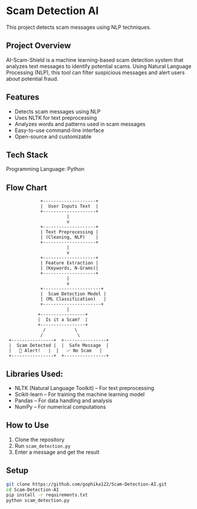 # Scam Detection AI  
This project detects scam messages using NLP techniques.

## Project Overview
AI-Scam-Shield is a machine learning-based scam detection system that analyzes text messages to identify potential scams. Using Natural Language Processing (NLP), this tool can filter suspicious messages and alert users about potential fraud.

## Features 
- Detects scam messages using NLP
- Uses NLTK for text preprocessing
- Analyzes words and patterns used in scam messages
- Easy-to-use command-line interface
- Open-source and customizable

## Tech Stack
Programming Language: Python

## Flow Chart

                 +--------------------+
                 |  User Inputs Text  |
                 +--------------------+
                           |
                           v
                 +--------------------+
                 | Text Preprocessing |
                 | (Cleaning, NLP)    |
                 +--------------------+
                           |
                           v
                 +--------------------+
                 | Feature Extraction |
                 | (Keywords, N-Grams)|
                 +--------------------+
                           |
                           v
                 +----------------------+
                 |  Scam Detection Model |
                 | (ML Classification)   |
                 +----------------------+
                           |
                +-----------------+
                |  Is it a Scam?  |
                +-----------------+
                  /           \
                 /             \
     +----------------+  +----------------+
     |  Scam Detected |  |  Safe Message  |
     |   🚨 Alert!   |  |   ✅ No Scam   |
     +----------------+  +----------------+


## Libraries Used:
- NLTK (Natural Language Toolkit) – For text preprocessing
- Scikit-learn – For training the machine learning model
- Pandas – For data handling and analysis
- NumPy – For numerical computations

## How to Use  
1. Clone the repository  
2. Run `scam_detection.py`  
3. Enter a message and get the result  

## Setup  
```bash
git clone https://github.com/gophika122/Scam-Detection-AI.git
cd Scam-Detection-AI
pip install -r requirements.txt
python scam_detection.py



